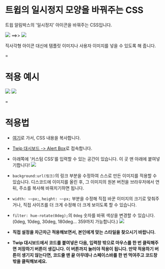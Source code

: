 # 트윕의 일시정지 모양을 바꿔주는 CSS

트윕 알림박스의 '일시정지' 아이콘을 바꿔주는 CSS입니다.

![](https://cdn.discordapp.com/attachments/362948388217683971/745984020537540718/unknown.png) ==>> ![](https://cdn.discordapp.com/attachments/362948388217683971/745958650098483200/TREDECEMBERCHORUS_THIS_GAME_ANIMATION-WORKSPACE_2020-08-20_19.53.03.png)

직사각형 아이콘 대신에 템플릿 이미지나 사용자 이미지를 넣을 수 있도록 해 줍니다.

=

# 적용 예시

![](https://cdn.discordapp.com/attachments/362948388217683971/745987982338555954/unknown.png)
![](https://cdn.discordapp.com/attachments/362948388217683971/745989022714691654/unknown.png)

=

# 적용법

- [여기](https://raw.githubusercontent.com/Pindang2/Twitch-Experiences/master/pausing/pausing-changer01.css)로 가서, CSS 내용을 복사합니다.
- [Twip 대시보드 -> Alert Box](http://twip.kr/dashboard/alertbox)로 접속합니다.
- 아래쪽에 '커스텀 CSS'를 입력할 수 있는 공간이 있습니다. 이 곳 맨 아래에 붙여넣기합니다! ![](https://cdn.discordapp.com/attachments/362948388217683971/745990709093466152/unknown.png)

- `background:url(링크)`의 링크 부분을 수정하여 스스로 만든 이미지를 적용할 수 있습니다.
  디스코드에 이미지를 올린 후, 그 이미지의 원본 버전을 브라우저에서 연 뒤, 주소를 복사해 바꿔치기하면 됩니다.
- `width: ~~px;`, `height: ~~px;` 부분을 수정해 직접 바꾼 이미지의 크기로 맞춰주거나,
  직접 사이즈를 더 크게 수정해 더 크게 보이도록 할 수 있습니다.
- `filter: hue-rotate(0deg);`의 `0deg` 숫자를 바꿔 색상을 변경할 수 있습니다.
 (0deg, 10deg, 30deg, 180deg... 359까지 가능합니다.)
  ![](https://cdn.discordapp.com/attachments/362948388217683971/745991550080647188/unknown.png)

- **직접 설정을 차근차근 적용해보면서, 본인에게 맞는 스타일을 찾으시기 바랍니다.**
- **Twip 대시보드에서 코드를 붙여넣은 다음, 입력창 밖으로 마우스를 한 번 클릭해주면 저장하기 버튼이 생깁니다. 이 버튼까지 눌러야 적용이 됩니다. 만약 적용하기 버튼이 생기지 않는다면, 코드줄 맨 끝 아무데나 스페이스바를 한 번 먹여주고 코드창 밖을 클릭해보세요.**
